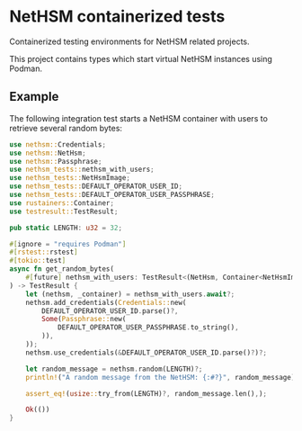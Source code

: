 # NetHSM containerized tests

Containerized testing environments for NetHSM related projects.

This project contains types which start virtual NetHSM instances using Podman.

## Example

The following integration test starts a NetHSM container with users to retrieve several random bytes:

```rust no_run
use nethsm::Credentials;
use nethsm::NetHsm;
use nethsm::Passphrase;
use nethsm_tests::nethsm_with_users;
use nethsm_tests::NetHsmImage;
use nethsm_tests::DEFAULT_OPERATOR_USER_ID;
use nethsm_tests::DEFAULT_OPERATOR_USER_PASSPHRASE;
use rustainers::Container;
use testresult::TestResult;

pub static LENGTH: u32 = 32;

#[ignore = "requires Podman"]
#[rstest::rstest]
#[tokio::test]
async fn get_random_bytes(
    #[future] nethsm_with_users: TestResult<(NetHsm, Container<NetHsmImage>)>,
) -> TestResult {
    let (nethsm, _container) = nethsm_with_users.await?;
    nethsm.add_credentials(Credentials::new(
        DEFAULT_OPERATOR_USER_ID.parse()?,
        Some(Passphrase::new(
            DEFAULT_OPERATOR_USER_PASSPHRASE.to_string(),
        )),
    ));
    nethsm.use_credentials(&DEFAULT_OPERATOR_USER_ID.parse()?)?;

    let random_message = nethsm.random(LENGTH)?;
    println!("A random message from the NetHSM: {:#?}", random_message);

    assert_eq!(usize::try_from(LENGTH)?, random_message.len(),);

    Ok(())
}
```

